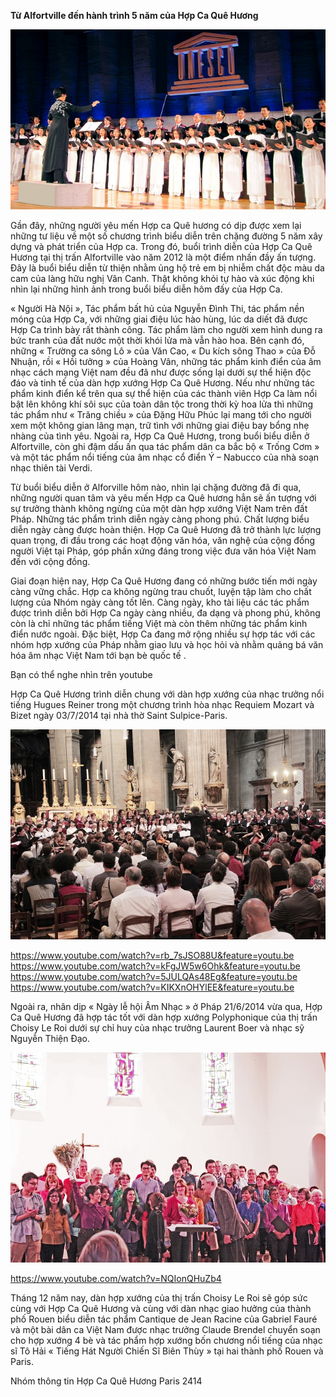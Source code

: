 <!--
title: Hành trình 5 năm của Hợp Ca Quê Hương
author: Tich Ky
-->

**Từ Alfortville đến hành trình 5 năm của Hợp Ca Quê Hương**

![](hcqh10_ok-dai.jpg)

Gần đây, những người yêu mến Hợp ca Quê hương có dịp được xem lại những tư liệu về một số chương trình biểu diễn trên chặng đường 5 năm xây dựng và phát triển của Hợp ca. Trong đó,  buổi trình diễn của Hợp Ca Quê Hương tại thị trấn Alfortville vào năm 2012 là một điểm nhấn đầy ấn tượng. Đây là buổi biểu diễn từ thiện nhằm ủng hộ trẻ em bị nhiễm chất độc màu da cam của làng hữu nghị Vân Canh. Thật không khỏi tự hào và xúc động khi nhìn lại những hình ảnh trong buổi biểu diễn hôm đấy của Hợp Ca.

« Người Hà Nội », Tác phẩm bất hủ của Nguyễn Đình Thi, tác phẩm nền móng của Hợp Ca, với những giai điệu lúc hào hùng, lúc da diết đã được Hợp Ca trình bày rất thành công. Tác phẩm làm cho người xem hình dung ra bức tranh của đất nước một thời khói lửa mà vẫn hào hoa. Bên cạnh đó, những « Trường ca sông Lô » của Văn Cao, « Du kích sông Thao » của Đỗ Nhuận, rồi « Hồi tưởng » của Hoàng Vân, những tác phẩm kinh điển của âm nhạc cách mạng Việt nam đều đã như được sống lại dưới sự thể hiện độc đáo và tinh tế của dàn hợp xướng Hợp Ca Quê Hương. Nếu như những tác phẩm kinh điển kể trên qua sự thể hiện của các thành viên Hợp Ca làm nổi bật lên không khí sôi sục của toàn dân tộc trong thời kỳ hoa lửa thì những tác phẩm như « Trăng chiều » của Đặng Hữu Phúc lại mang tới cho người xem một không gian lãng mạn, trữ tình với những giai điệu bay bổng nhẹ nhàng của tình yêu. Ngoài ra, Hợp Ca Quê Hương, trong buổi biểu diễn ở Alfortville, còn ghi đậm dấu ấn qua tác phẩm dân ca bắc bộ « Trống Cơm » và một tác phẩm nổi tiếng của âm nhạc cổ điển Ý – Nabucco của nhà soạn nhạc thiên tài Verdi.

Từ buổi biểu diễn ở Alforville hôm nào, nhìn lại chặng đường đã đi qua, những người quan tâm và yêu mến Hợp ca Quê hương hẳn sẽ ấn tượng với sự trưởng thành không ngừng của một dàn hợp xướng Việt Nam trên đất Pháp. Những tác phẩm trình diễn ngày càng phong phú. Chất lượng biểu diễn ngày càng được hoàn thiện. Hợp Ca Quê Hương đã trở thành lực lượng quan trọng, đi đầu trong các hoạt động văn hóa, văn nghệ của cộng đồng người Việt tại Pháp, góp phần xứng đáng trong việc đưa văn hóa Việt Nam đến với cộng đồng.

Giai đoạn hiện nay, Hợp Ca Quê Hương đang có những bước tiến mới ngày càng vững chắc. Hợp ca không ngừng trau chuốt, luyện tập làm cho chất lượng của Nhóm ngày càng tốt lên. Càng ngày, kho tài liệu các tác phẩm được trình diễn bởi Hợp Ca ngày càng nhiều, đa dạng và phong phú, không còn là chỉ những tác phẩm tiếng Việt mà còn thêm những tác phẩm kinh điển nước ngoài. Đặc biệt, Hợp Ca đang mở rộng nhiều sự hợp tác với các nhóm hợp xướng của Pháp nhằm giao lưu và học hỏi và nhằm quảng bá văn hóa âm nhạc Việt Nam tới bạn bè quốc tế .

Bạn có thể nghe nhìn trên youtube

Hợp Ca Quê Hương trình diễn chung với dàn hợp xướng của nhạc trưởng nổi tiếng Hugues Reiner trong một chương trình hòa nhạc Requiem Mozart và Bizet ngày 03/7/2014 tại nhà thờ Saint Sulpice-Paris.

![](img_4211-corr-650.jpg)

https://www.youtube.com/watch?v=rb_7sJSO88U&feature=youtu.be
https://www.youtube.com/watch?v=kFgJW5w6Ohk&feature=youtu.be
https://www.youtube.com/watch?v=5JULQAs48Eg&feature=youtu.be
https://www.youtube.com/watch?v=KIKXnOHYlEE&feature=youtu.be

Ngoài ra, nhân dịp « Ngày lễ hội Âm Nhạc » ở Pháp 21/6/2014 vừa qua, Hợp Ca Quê Hương đã hợp tác tốt với dàn hợp xướng Polyphonique của thị trấn Choisy Le Roi dưới sự chỉ huy của nhạc trưởng Laurent Boer và nhạc sỹ Nguyễn Thiện Đạo.                                

![](img_4164-ok-final-nabu.jpg)

https://www.youtube.com/watch?v=NQIonQHuZb4

Tháng 12 năm nay, dàn hợp xướng của thị trấn Choisy Le Roi sẽ góp sức cùng với Hợp Ca Quê Hương và cùng với dàn nhạc giao hưởng của thành phố Rouen biểu diễn tác phẩm Cantique de Jean Racine của Gabriel Fauré và một bài dân ca Việt Nam được nhạc trưởng Claude Brendel chuyển soạn cho hợp xướng 4 bè và tác phẩm hợp xướng bốn chương nổi tiếng của nhạc sĩ Tô Hải « Tiếng Hát Người Chiến Sĩ Biên Thùy » tại hai thành phố Rouen và Paris. 

Nhóm thông tin Hợp Ca Quê Hương
Paris 2414
 

 